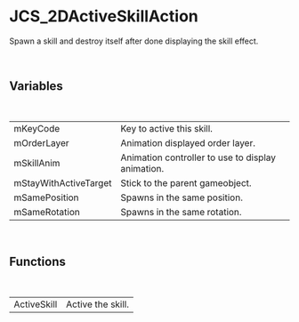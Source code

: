 <div id="content-header">
  <h1>JCS_2DActiveSkillAction</h1>
</div>

<p>
  Spawn a skill and destroy itself after done displaying
  the skill effect.
</p>


<br/>
<h2>Variables</h2>
<br/>

<table>
  <tr>
    <td>mKeyCode</td>
    <td>Key to active this skill.</td>
  </tr>
  <tr>
    <td>mOrderLayer</td>
    <td>Animation displayed order layer.</td>
  </tr>
  <tr>
    <td>mSkillAnim</td>
    <td>Animation controller to use to display animation.</td>
  </tr>
  <tr>
    <td>mStayWithActiveTarget</td>
    <td>Stick to the parent gameobject.</td>
  </tr>
  <tr>
    <td>mSamePosition</td>
    <td>Spawns in the same position.</td>
  </tr>
  <tr>
    <td>mSameRotation</td>
    <td>Spawns in the same rotation.</td>
  </tr>
</table>


<br/>
<h2>Functions</h2>
<br/>

<table>
  <tr>
    <td>ActiveSkill</td>
    <td>Active the skill.</td>
  </tr>
</table>
